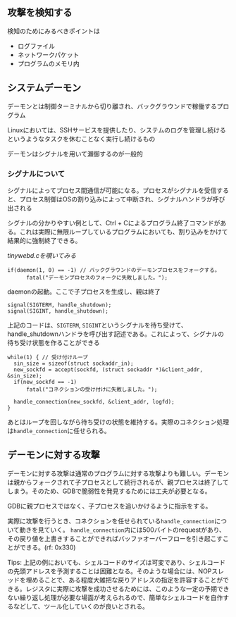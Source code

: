 ## 攻撃を検知する
検知のためにみるべきポイントは
- ログファイル
- ネットワークパケット
- プログラムのメモリ内

## システムデーモン
デーモンとは制御ターミナルから切り離され、バックグラウンドで稼働するプログラム

Linuxにおいては、SSHサービスを提供したり、システムのログを管理し続けるというようなタスクを休むことなく実行し続けるもの

デーモンはシグナルを用いて瀬御するのが一般的

### シグナルについて
シグナルによってプロセス間通信が可能になる。プロセスがシグナルを受信すると、プロセス制御はOSの割り込みによって中断され、シグナルハンドラが呼び出される

シグナルの分かりやすい例として、Ctrl + Cによるプログラム終了コマンドがある。これは実際に無限ループしているプログラムにおいても、割り込みをかけて結果的に強制終了できる。

*tinywebd.cを覗いてみる*
```
if(daemon(1, 0) == -1) // バックグラウンドのデーモンプロセスをフォークする。
      fatal("デーモンプロセスのフォークに失敗しました。"); 
```
daemonの起動。ここで子プロセスを生成し、親は終了
```
signal(SIGTERM, handle_shutdown);
signal(SIGINT, handle_shutdown);
```
上記のコードは、`SIGTERM`, `SIGINT`というシグナルを待ち受けて、handle_shutdownハンドラを呼び出す記述である。これによって、シグナルの待ち受け状態を作ることができる
```
while(1) { // 受け付けループ
  sin_size = sizeof(struct sockaddr_in); 
  new_sockfd = accept(sockfd, (struct sockaddr *)&client_addr, &sin_size); 
  if(new_sockfd == -1) 
      fatal("コネクションの受け付けに失敗しました。"); 

  handle_connection(new_sockfd, &client_addr, logfd); 
}
```
あとはループを回しながら待ち受けの状態を維持する。実際のコネクション処理は`handle_connection`に任せられる。

## デーモンに対する攻撃
デーモンに対する攻撃は通常のプログラムに対する攻撃よりも難しい。デーモンは親からフォークされて子プロセスとして続行されるが、親プロセスは終了してしまう。そのため、GDBで脆弱性を発見するためには工夫が必要となる。

GDBに親プロセスではなく、子プロセスを追いかけるように指示をする。

実際に攻撃を行うとき、コネクションを任せられている`handle_connection`について動きを見ていく。
`handle_connection`内には500バイトのrequestがあり、その戻り値を上書きすることができればバッファオーバーフローを引き起こすことができる。(rf: 0x330)


Tips: 上記の例においても、シェルコードのサイズは可変であり、シェルコードの先頭アドレスを予測することは困難となる。そのような場合には、NOPスレッドを埋めることで、ある程度大雑把な戻りアドレスの指定を許容することができる。レジスタに実際に攻撃を成功させるためには、このような一定の予期できない繰り返し処理が必要な場面が考えられるので、簡単なシェルコードを自作するなどして、ツール化していくのが良いとされる。
